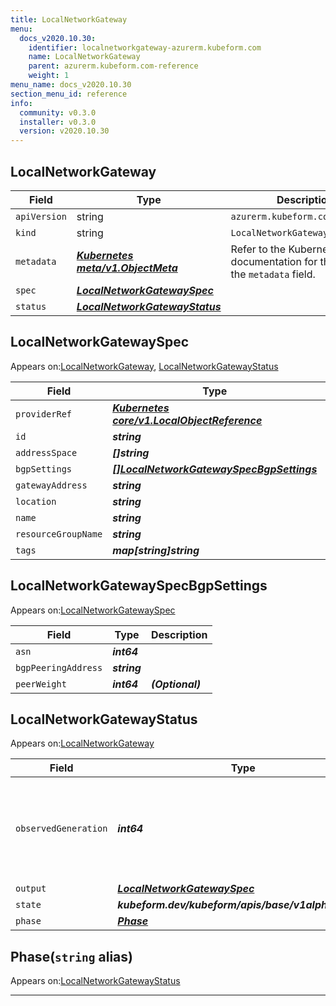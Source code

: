 ```yaml
---
title: LocalNetworkGateway
menu:
  docs_v2020.10.30:
    identifier: localnetworkgateway-azurerm.kubeform.com
    name: LocalNetworkGateway
    parent: azurerm.kubeform.com-reference
    weight: 1
menu_name: docs_v2020.10.30
section_menu_id: reference
info:
  community: v0.3.0
  installer: v0.3.0
  version: v2020.10.30
---
```


## LocalNetworkGateway
| Field | Type | Description |
| ------ | ----- | ----------- |
| `apiVersion` | string | `azurerm.kubeform.com/v1alpha1` |
|    `kind` | string | `LocalNetworkGateway` |
| `metadata` | ***[Kubernetes meta/v1.ObjectMeta](https://v1-18.docs.kubernetes.io/docs/reference/generated/kubernetes-api/v1.18/#objectmeta-v1-meta)***|Refer to the Kubernetes API documentation for the fields of the `metadata` field.|
| `spec` | ***[LocalNetworkGatewaySpec](#localnetworkgatewayspec)***||
| `status` | ***[LocalNetworkGatewayStatus](#localnetworkgatewaystatus)***||
## LocalNetworkGatewaySpec

Appears on:[LocalNetworkGateway](#localnetworkgateway), [LocalNetworkGatewayStatus](#localnetworkgatewaystatus)

| Field | Type | Description |
| ------ | ----- | ----------- |
| `providerRef` | ***[Kubernetes core/v1.LocalObjectReference](https://v1-18.docs.kubernetes.io/docs/reference/generated/kubernetes-api/v1.18/#localobjectreference-v1-core)***||
| `id` | ***string***||
| `addressSpace` | ***[]string***||
| `bgpSettings` | ***[[]LocalNetworkGatewaySpecBgpSettings](#localnetworkgatewayspecbgpsettings)***| ***(Optional)*** |
| `gatewayAddress` | ***string***||
| `location` | ***string***||
| `name` | ***string***||
| `resourceGroupName` | ***string***||
| `tags` | ***map[string]string***| ***(Optional)*** |
## LocalNetworkGatewaySpecBgpSettings

Appears on:[LocalNetworkGatewaySpec](#localnetworkgatewayspec)

| Field | Type | Description |
| ------ | ----- | ----------- |
| `asn` | ***int64***||
| `bgpPeeringAddress` | ***string***||
| `peerWeight` | ***int64***| ***(Optional)*** |
## LocalNetworkGatewayStatus

Appears on:[LocalNetworkGateway](#localnetworkgateway)

| Field | Type | Description |
| ------ | ----- | ----------- |
| `observedGeneration` | ***int64***| ***(Optional)*** Resource generation, which is updated on mutation by the API Server.|
| `output` | ***[LocalNetworkGatewaySpec](#localnetworkgatewayspec)***| ***(Optional)*** |
| `state` | ***kubeform.dev/kubeform/apis/base/v1alpha1.State***| ***(Optional)*** |
| `phase` | ***[Phase](#phase)***| ***(Optional)*** |
## Phase(`string` alias)

Appears on:[LocalNetworkGatewayStatus](#localnetworkgatewaystatus)

---
